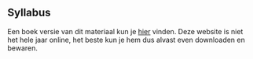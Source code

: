 ## Syllabus


Een boek versie van dit materiaal kun je [hier](https://das.proglab.nl/course/00%20Informatie/40%20Syllabus/DASBoek.pdf)
vinden. Deze website is niet het hele jaar online, het beste kun je hem dus alvast even downloaden en bewaren. 
